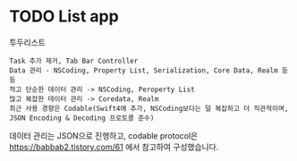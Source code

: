 # TODO List app

투두리스트 


```
Task 추가 제거, Tab Bar Controller
Data 관리 - NSCoding, Property List, Serialization, Core Data, Realm 등등
적고 단순한 데이터 관리 -> NSCoding, Peroperty List
많고 복잡한 데이터 관리 -> Coredata, Realm
최근 사용 경향은 Codable(Swift4에 추가, NSCoding보다는 덜 복잡하고 더 직관적이며, JSON Encoding & Decoding 프로토콜 준수)
```

데이터 관리는 JSON으로 진행하고,
codable protocol은 https://babbab2.tistory.com/61 에서 참고하여 구성했습니다.
